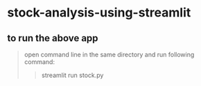 # stock-analysis-using-streamlit
## to run the above app
> open command line in the same directory and run following command:
>   > streamlit run stock.py
